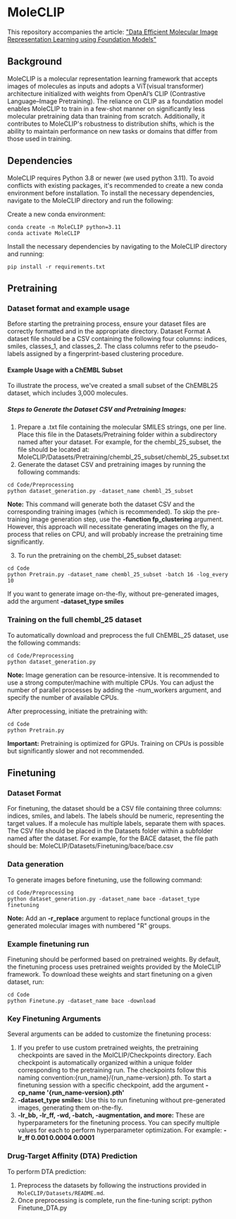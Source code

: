 # MoleCLIP
This repository accompanies the article: ["Data Efficient Molecular Image Representation Learning using Foundation Models"](https://chemrxiv.org/engage/chemrxiv/article-details/6789436e81d2151a026cdc3d) 
## Background
MoleCLIP is a molecular representation learning framework that accepts images of molecules as inputs and adopts a ViT(visual transformer) architecture initialized with weights from OpenAI’s CLIP (Contrastive Language–Image Pretraining).
The reliance on CLIP as a foundation model enables MoleCLIP to train in a few-shot manner on significantly less molecular pretraining data than training from scratch. Additionally, it contributes to MoleCLIP's robustness to distribution shifts, which is the ability to maintain performance on new tasks or domains that differ from those used in training.

## Dependencies
MoleCLIP requires Python 3.8 or newer (we used python 3.11).
To avoid conflicts with existing packages, it's recommended to create a new conda environment before installation.
To install the necessary dependencies, navigate to the MoleCLIP directory and run the following:

Create a new conda environment:
```
conda create -n MoleCLIP python=3.11
conda activate MoleCLIP
```

Install the necessary dependencies by navigating to the MoleCLIP directory and running:
```
pip install -r requirements.txt
```
## Pretraining

### Dataset format and example usage
Before starting the pretraining process, ensure your dataset files are correctly formatted and in the appropriate directory.
Dataset Format
A dataset file should be a CSV containing the following four columns: indices, smiles, classes_1, and classes_2. The class columns refer to the pseudo-labels assigned by a fingerprint-based clustering procedure.

#### Example Usage with a ChEMBL Subset
To illustrate the process, we've created a small subset of the ChEMBL25 dataset, which includes 3,000 molecules.
##### Steps to Generate the Dataset CSV and Pretraining Images:
1. Prepare a .txt file containing the molecular SMILES strings, one per line. Place this file in the Datasets/Pretraining folder within a subdirectory named after your dataset. For example, for the chembl_25_subset, the file should be located at: MoleCLIP/Datasets/Pretraining/chembl_25_subset/chembl_25_subset.txt
2. Generate the dataset CSV and pretraining images by running the following commands:
```
cd Code/Preprocessing
python dataset_generation.py -dataset_name chembl_25_subset
```
**Note:** This command will generate both the dataset CSV and the corresponding training images (which is recommended). To skip the pre-training image generation step, use the **-function fp_clustering** argument. However, this approach will necessitate generating images on the fly, a process that relies on CPU, and will probably increase the pretraining time significantly.

3. To run the pretraining on the chembl_25_subset dataset:
```
cd Code
python Pretrain.py -dataset_name chembl_25_subset -batch 16 -log_every 10
```
If you want to generate image on-the-fly, without pre-generated images, add the argument **-dataset_type smiles**


### Training on the full chembl_25 dataset
To automatically download and preprocess the full ChEMBL_25 dataset, use the following commands:
```
cd Code/Preprocessing
python dataset_generation.py 
```
**Note:** Image generation can be resource-intensive. It is recommended to use a strong computer/machine with multiple CPUs. You can adjust the number of parallel processes by adding the -num_workers argument, and specify the number of available CPUs.


After preprocessing, initiate the pretraining with:
```
cd Code
python Pretrain.py
```
**Important:** Pretraining is optimized for GPUs. Training on CPUs is possible but significantly slower and not recommended.

## Finetuning
### Dataset Format
For finetuning, the dataset should be a CSV file containing three columns: indices, smiles, and labels. The labels should be numeric, representing the target values. If a molecule has multiple labels, separate them with spaces. The CSV file should be placed in the Datasets folder within a subfolder named after the dataset. For example, for the BACE dataset, the file path should be: MoleCLIP/Datasets/Finetuning/bace/bace.csv

### Data generation
To generate images before finetuning, use the following command:
```
cd Code/Preprocessing
python dataset_generation.py -dataset_name bace -dataset_type finetuning
```
**Note:** Add an **-r_replace** argument to replace functional groups in the generated molecular images with numbered "R" groups.

### Example finetuning run
Finetuning should be performed based on pretrained weights. By default, the finetuning process uses pretrained weights provided by the MoleCLIP framework. To download these weights and start finetuning on a given dataset, run:

```
cd Code
python Finetune.py -dataset_name bace -download
```

### Key Finetuning Arguments
Several arguments can be added to customize the finetuning process:

1. If you prefer to use custom pretrained weights, the pretraining checkpoints are saved in the MolCLIP/Checkpoints directory. Each checkpoint is automatically organized within a unique folder corresponding to the pretraining run. The checkpoints follow this naming convention:{run_name}/{run_name-version}.pth. To start a finetuning session with a specific checkpoint, add the argument **-cp_name '{run_name-version}.pth'**
2. **-dataset_type smiles:** Use this to run finetuning without pre-generated images, generating them on-the-fly.
3. **-lr_bb, -lr_ff, -wd, -batch, -augmentation, and more:** These are hyperparameters for the finetuning process. You can specify multiple values for each to perform hyperparameter optimization. For example: **-lr_ff 0.001 0.0004 0.0001**


### Drug-Target Affinity (DTA) Prediction
To perform DTA prediction:
1. Preprocess the datasets by following the instructions provided in `MoleCLIP/Datasets/README.md`.
2. Once preprocessing is complete, run the fine-tuning script: python Finetune_DTA.py